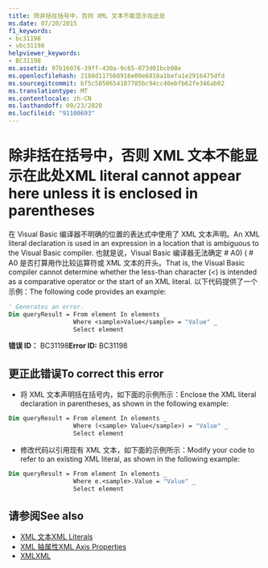 ```yaml
---
title: 除非括在括号中，否则 XML 文本不能显示在此处
ms.date: 07/20/2015
f1_keywords:
- bc31198
- vbc31198
helpviewer_keywords:
- BC31198
ms.assetid: 97b16076-39ff-430a-9c65-073d01bcb08e
ms.openlocfilehash: 2188d117560916e00e6818a1befa1e2916475dfd
ms.sourcegitcommit: bf5c5850654187705bc94cc40ebfb62fe346ab02
ms.translationtype: MT
ms.contentlocale: zh-CN
ms.lasthandoff: 09/23/2020
ms.locfileid: "91100693"
---
```

# <a name="xml-literal-cannot-appear-here-unless-it-is-enclosed-in-parentheses"></a><span data-ttu-id="d79f8-102">除非括在括号中，否则 XML 文本不能显示在此处</span><span class="sxs-lookup"><span data-stu-id="d79f8-102">XML literal cannot appear here unless it is enclosed in parentheses</span></span>

<span data-ttu-id="d79f8-103">在 Visual Basic 编译器不明确的位置的表达式中使用了 XML 文本声明。</span><span class="sxs-lookup"><span data-stu-id="d79f8-103">An XML literal declaration is used in an expression in a location that is ambiguous to the Visual Basic compiler.</span></span> <span data-ttu-id="d79f8-104">也就是说，Visual Basic 编译器无法确定 # A0)  ( # A0 是否打算用作比较运算符或 XML 文本的开头。</span><span class="sxs-lookup"><span data-stu-id="d79f8-104">That is, the Visual Basic compiler cannot determine whether the less-than character (<) is intended as a comparative operator or the start of an XML literal.</span></span> <span data-ttu-id="d79f8-105">以下代码提供了一个示例：</span><span class="sxs-lookup"><span data-stu-id="d79f8-105">The following code provides an example:</span></span>  

```vb  
' Generates an error.  
Dim queryResult = From element In elements _  
                  Where <sample>Value</sample> = "Value" _  
                  Select element  
```  
  
 <span data-ttu-id="d79f8-106">**错误 ID：** BC31198</span><span class="sxs-lookup"><span data-stu-id="d79f8-106">**Error ID:** BC31198</span></span>  
  
## <a name="to-correct-this-error"></a><span data-ttu-id="d79f8-107">更正此错误</span><span class="sxs-lookup"><span data-stu-id="d79f8-107">To correct this error</span></span>  
  
- <span data-ttu-id="d79f8-108">将 XML 文本声明括在括号内，如下面的示例所示：</span><span class="sxs-lookup"><span data-stu-id="d79f8-108">Enclose the XML literal declaration in parentheses, as shown in the following example:</span></span>  
  
```vb  
Dim queryResult = From element In elements _  
                  Where (<sample> Value</sample>) = "Value" _  
                  Select element  
```  
  
- <span data-ttu-id="d79f8-109">修改代码以引用现有 XML 文本，如下面的示例所示：</span><span class="sxs-lookup"><span data-stu-id="d79f8-109">Modify your code to refer to an existing XML literal, as shown in the following example:</span></span>  
  
```vb  
Dim queryResult = From element In elements _  
                  Where e.<sample>.Value = "Value" _  
                  Select element  
```  
  
## <a name="see-also"></a><span data-ttu-id="d79f8-110">请参阅</span><span class="sxs-lookup"><span data-stu-id="d79f8-110">See also</span></span>

- [<span data-ttu-id="d79f8-111">XML 文本</span><span class="sxs-lookup"><span data-stu-id="d79f8-111">XML Literals</span></span>](../language-reference/xml-literals/index.md)
- [<span data-ttu-id="d79f8-112">XML 轴属性</span><span class="sxs-lookup"><span data-stu-id="d79f8-112">XML Axis Properties</span></span>](../language-reference/xml-axis/index.md)
- [<span data-ttu-id="d79f8-113">XML</span><span class="sxs-lookup"><span data-stu-id="d79f8-113">XML</span></span>](../programming-guide/language-features/xml/index.md)
